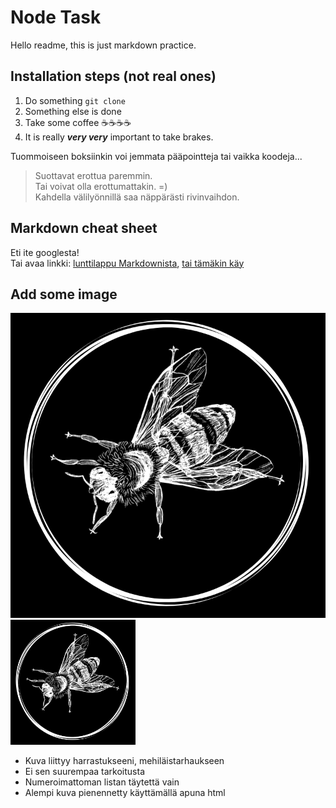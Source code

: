 # Node Task

Hello readme, this is just markdown practice.

## Installation steps (not real ones)

1. Do something `git clone`
2. Something else is done
3. Take some coffee ☕☕☕☕
4. It is really ***very very*** important to take brakes.

Tuommoiseen boksiinkin voi jemmata pääpointteja tai vaikka koodeja...

> Suottavat erottua paremmin.  
> Tai voivat olla erottumattakin. =)  
> Kahdella välilyönnillä saa näppärästi rivinvaihdon. 

## Markdown cheat sheet

Eti ite googlesta!  
Tai avaa linkki: [lunttilappu Markdownista](https://www.markdownguide.org/cheat-sheet/), [tai tämäkin käy](https://www.markdownguide.org/basic-syntax/#images-1)

## Add some image

![alt text](bee2.png)  
<img src="bee2.png" width="200" height="200">


- Kuva liittyy harrastukseeni, mehiläistarhaukseen
- Ei sen suurempaa tarkoitusta
- Numeroimattoman listan täytettä vain
- Alempi kuva pienennetty käyttämällä apuna html